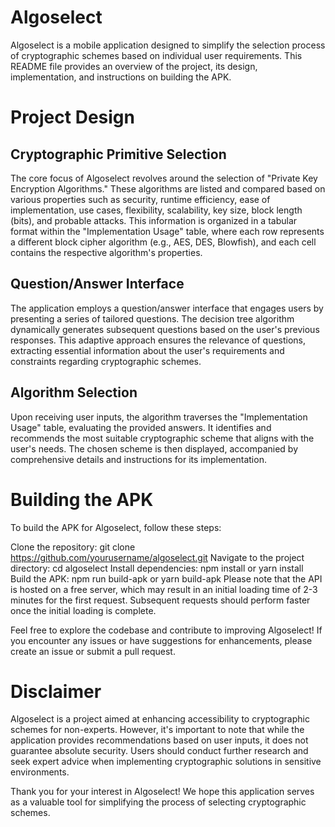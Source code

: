 # Algoselect

Algoselect is a mobile application designed to simplify the selection process of cryptographic schemes based on individual user requirements. This README file provides an overview of the project, its design, implementation, and instructions on building the APK.

# Project Design

## Cryptographic Primitive Selection
The core focus of Algoselect revolves around the selection of "Private Key Encryption Algorithms." These algorithms are listed and compared based on various properties such as security, runtime efficiency, ease of implementation, use cases, flexibility, scalability, key size, block length (bits), and probable attacks. This information is organized in a tabular format within the "Implementation Usage" table, where each row represents a different block cipher algorithm (e.g., AES, DES, Blowfish), and each cell contains the respective algorithm's properties.

## Question/Answer Interface
The application employs a question/answer interface that engages users by presenting a series of tailored questions. The decision tree algorithm dynamically generates subsequent questions based on the user's previous responses. This adaptive approach ensures the relevance of questions, extracting essential information about the user's requirements and constraints regarding cryptographic schemes.

## Algorithm Selection
Upon receiving user inputs, the algorithm traverses the "Implementation Usage" table, evaluating the provided answers. It identifies and recommends the most suitable cryptographic scheme that aligns with the user's needs. The chosen scheme is then displayed, accompanied by comprehensive details and instructions for its implementation.

# Building the APK
To build the APK for Algoselect, follow these steps:

Clone the repository: git clone https://github.com/yourusername/algoselect.git
Navigate to the project directory: cd algoselect
Install dependencies: npm install or yarn install
Build the APK: npm run build-apk or yarn build-apk
Please note that the API is hosted on a free server, which may result in an initial loading time of 2-3 minutes for the first request. Subsequent requests should perform faster once the initial loading is complete.

Feel free to explore the codebase and contribute to improving Algoselect! If you encounter any issues or have suggestions for enhancements, please create an issue or submit a pull request.

# Disclaimer
Algoselect is a project aimed at enhancing accessibility to cryptographic schemes for non-experts. However, it's important to note that while the application provides recommendations based on user inputs, it does not guarantee absolute security. Users should conduct further research and seek expert advice when implementing cryptographic solutions in sensitive environments.

Thank you for your interest in Algoselect! We hope this application serves as a valuable tool for simplifying the process of selecting cryptographic schemes.
